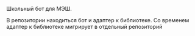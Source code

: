 Школьный бот для МЭШ.

В репозитории находиться бот и адаптер к библиотеке. 
Со временем адаптер к библиотеке мигрирует в отдельный репозиторий
